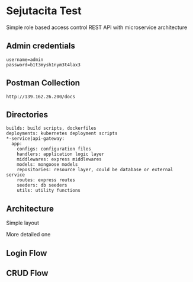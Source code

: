 # Sejutacita Test
Simple role based access control REST API with microservice architecture

## Admin credentials
```
username=admin
password=b1t3mysh1nym3t4lax3
```

## Postman Collection
`http://139.162.26.200/docs`

## Directories
```
builds: build scripts, dockerfiles
deployments: kubernetes deployment scripts
*-service|api-gateway: 
  app:
    configs: configuration files
    handlers: application logic layer
    middlewares: express middlewares
    models: mongoose models
    repositories: resource layer, could be database or external service
    routes: express routes
    seeders: db seeders
    utils: utility functions
```

## Architecture
Simple layout

More detailed one

## Login Flow

## CRUD Flow

